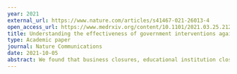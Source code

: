 ```yaml
---
year: 2021
external_url: https://www.nature.com/articles/s41467-021-26013-4
open_access_url: https://www.medrxiv.org/content/10.1101/2021.03.25.21254330v1.full
title: Understanding the effectiveness of government interventions against the resurgence of COVID-19 in Europe
type: Academic paper
journal: Nature Communications
date: 2021-10-05
abstract: We found that business closures, educational institution closures, and gathering bans reduced transmission in Europe's second wave of COVID-19, but less so than in the first wave.
---
```

